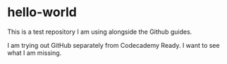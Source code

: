 # hello-world
This is a test repository I am using alongside the Github guides.
<div>I am trying out GitHub separately from Codecademy Ready.  I want to see what I am missing.</div>
